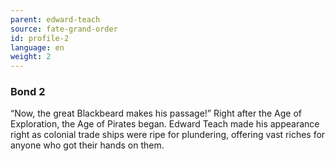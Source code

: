 ```yaml
---
parent: edward-teach
source: fate-grand-order
id: profile-2
language: en
weight: 2
---
```


### Bond 2

“Now, the great Blackbeard makes his passage!”
Right after the Age of Exploration, the Age of Pirates began.
Edward Teach made his appearance right as colonial trade ships were ripe for plundering, offering vast riches for anyone who got their hands on them.
